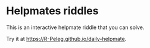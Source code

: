 # Helpmates riddles
This is an interactive helpmate riddle that you can solve.

Try it at https://R-Peleg.github.io/daily-helpmate.